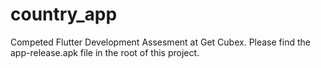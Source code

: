 # country_app

Competed Flutter Development Assesment at Get Cubex.
Please find the app-release.apk file in the root of this project.
